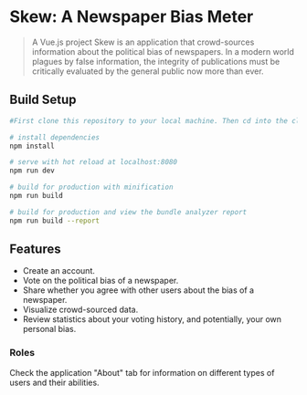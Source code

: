 # Skew: A Newspaper Bias Meter

> A Vue.js project
> Skew is an application that crowd-sources information about the political bias of newspapers. In a modern world plagues by false information, the integrity of publications must be critically evaluated by the general public now more than ever.

## Build Setup

``` bash
#First clone this repository to your local machine. Then cd into the clone's directory and do the following:

# install dependencies
npm install

# serve with hot reload at localhost:8080
npm run dev

# build for production with minification
npm run build

# build for production and view the bundle analyzer report
npm run build --report
```

## Features
- Create an account.<br>
- Vote on the political bias of a newspaper.<br>
- Share whether you agree with other users about the bias of a newspaper.<br>
- Visualize crowd-sourced data.<br>
- Review statistics about your voting history, and potentially, your own personal bias.<br>

### Roles
Check the application "About" tab for information on different types of users and their abilities.
